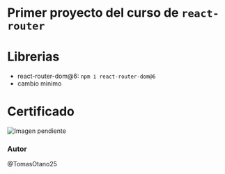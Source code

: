 # Primer proyecto del curso de `react-router`

# Librerias

- react-router-dom@6: `npm i react-router-dom@6`
- cambio minimo

# Certificado

![Imagen pendiente]()

### Autor

@TomasOtano25
